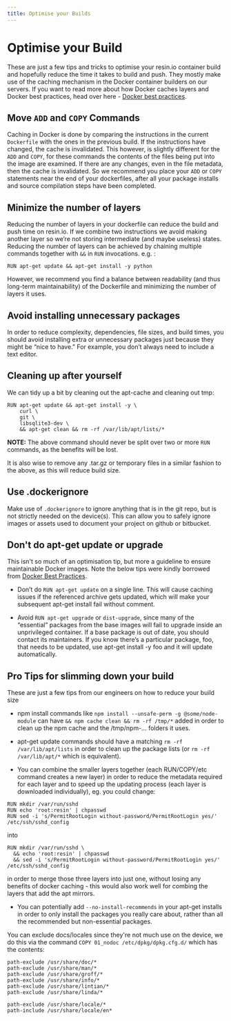 ```yaml
---
title: Optimise your Builds
---
```


# Optimise your Build

These are just a few tips and tricks to optimise your resin.io container build and hopefully reduce the time it takes to build and push. They mostly make use of the caching mechanism in the Docker container builders on our servers. If you want to read more about how Docker caches layers and Docker best practices, head over here - [Docker best practices][docker-best-practices].

## Move `ADD` and `COPY` Commands

Caching in Docker is done by comparing the instructions in the current `Dockerfile` with the ones in the previous build. If the instructions have changed, the cache is invalidated. This however, is slightly different for the `ADD` and `COPY`, for these commands the contents of the files being put into the image are examined. If there are any changes, even in the file metadata, then the cache is invalidated. So we recommend you place your `ADD` or `COPY` statements near the end of your dockerfiles, after all your package installs and source compilation steps have been completed.

## Minimize the number of layers

Reducing the number of layers in your dockerfile can reduce the build and push time on resin.io. If we combine two instructions we avoid making another layer so we’re not storing intermediate (and maybe useless) states. Reducing the number of layers can be achieved by chaining multiple commands together with `&&` in `RUN` invocations. e.g. :
```
RUN apt-get update && apt-get install -y python
```
However, we recommend you find a balance between readability (and thus long-term maintainability) of the Dockerfile and minimizing the number of layers it uses.

## Avoid installing unnecessary packages
In order to reduce complexity, dependencies, file sizes, and build times, you should avoid installing extra or unnecessary packages just because they might be “nice to have.” For example, you don’t always need to include a text editor.

## Cleaning up after yourself

We can tidy up a bit by cleaning out the apt-cache and cleaning out tmp:

```
RUN apt-get update && apt-get install -y \
    curl \
    git \
    libsqlite3-dev \
    && apt-get clean && rm -rf /var/lib/apt/lists/*
```

__NOTE:__ The above command should never be split over two or more `RUN` commands, as the benefits will be lost.

It is also wise to remove any .tar.gz or temporary files in a similar fashion to the above, as this will reduce build size.

## Use .dockerignore

Make use of `.dockerignore` to ignore anything that is in the git repo, but is not strictly needed on the device(s). This can allow you to safely ignore images or assets used to document your project on github or bitbucket.

## Don't do apt-get update or upgrade

This isn't so much of an optimisation tip, but more a guideline to ensure maintainable Docker images. Note the below tips were kindly borrowed from [Docker Best Practices][docker-best-practices].

* Don’t do `RUN apt-get update` on a single line. This will cause caching issues if the referenced archive gets updated, which will make your subsequent apt-get install fail without comment.

* Avoid `RUN apt-get upgrade` or `dist-upgrade`, since many of the “essential” packages from the base images will fail to upgrade inside an unprivileged container. If a base package is out of date, you should contact its maintainers. If you know there’s a particular package, foo, that needs to be updated, use apt-get install -y foo and it will update automatically.

## Pro Tips for slimming down your build

These are just a few tips from our engineers on how to reduce your build size

* npm install commands like `npm install --unsafe-perm -g @some/node-module` can have `&& npm cache clean && rm -rf /tmp/*` added in order to clean up the npm cache and the /tmp/npm-... folders it uses.

* apt-get update commands should have a matching `rm -rf /var/lib/apt/lists` in order to clean up the package lists (or `rm -rf /var/lib/apt/*` which is equivalent).

* You can combine the smaller layers together (each RUN/COPY/etc command creates a new layer) in order to reduce the metadata required for each layer and to speed up the updating process (each layer is downloaded individually), eg. you could change:
```
RUN mkdir /var/run/sshd
RUN echo 'root:resin' | chpasswd
RUN sed -i 's/PermitRootLogin without-password/PermitRootLogin yes/' /etc/ssh/sshd_config
```
into
```
RUN mkdir /var/run/sshd \
  && echo 'root:resin' | chpasswd
  && sed -i 's/PermitRootLogin without-password/PermitRootLogin yes/' /etc/ssh/sshd_config
```
in order to merge those three layers into just one, without losing any benefits of docker caching - this would also work well for combing the layers that add the apt mirrors.

* You can potentially add `--no-install-recommends` in your apt-get installs in order to only install the packages you really care about, rather than all the recommended but non-essential packages.

You can exclude docs/locales since they're not much use on the device, we do this via the command `COPY 01_nodoc /etc/dpkg/dpkg.cfg.d/` which has the contents:

```
path-exclude /usr/share/doc/*
path-exclude /usr/share/man/*
path-exclude /usr/share/groff/*
path-exclude /usr/share/info/*
path-exclude /usr/share/lintian/*
path-exclude /usr/share/linda/*

path-exclude /usr/share/locale/*
path-include /usr/share/locale/en*
```

[docker-best-practices]:https://docs.docker.com/articles/dockerfile_best-practices/
